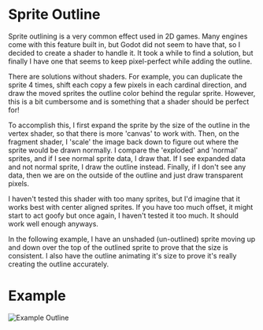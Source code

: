 # Sprite Outline

Sprite outlining is a very common effect used in 2D games. Many engines come with this feature built in, but Godot did not seem to have that, so I decided to create a shader to handle it.
It took a while to find a solution, but finally I have one that seems to keep pixel-perfect while adding the outline.

There are solutions without shaders. For example, you can duplicate the sprite 4 times, shift each copy a few pixels in each cardinal direction, and draw the moved sprites the outline color behind the regular sprite. However, this is a bit cumbersome and is something that a shader should be perfect for!

To accomplish this, I first expand the sprite by the size of the outline in the vertex shader, so that there is more 'canvas' to work with. Then, on the fragment shader, I 'scale' the image back down to figure out where the sprite would be drawn normally. I compare the 'exploded' and 'normal' sprites, and if I see normal sprite data, I draw that. If I see expanded data and not normal sprite, I draw the outline instead. Finally, if I don't see any data, then we are on the outside of the outline and just draw transparent pixels.

I haven't tested this shader with too many sprites, but I'd imagine that it works best with center aligned sprites. If you have too much offset, it might start to act goofy but once again, I haven't tested it too much. It should work well enough anyways.

In the following example, I have an unshaded (un-outlined) sprite moving up and down over the top of the outlined sprite to prove that the size is consistent. I also have the outline animating it's size to prove it's really creating the outline accurately.


# Example
![Example Outline](https://github.com/DevinPentecost/practice-shaders/blob/master/2d/sprite_outline/outline.gif "We can see that the sprite doesn't change size too")

